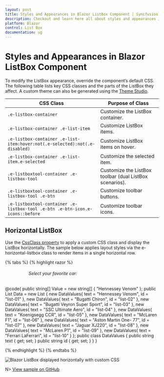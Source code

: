 ```yaml
---
layout: post
title: Styles and Appearances in Blazor ListBox Component | Syncfusion
description: Checkout and learn here all about styles and appearances in Syncfusion Blazor ListBox component and more.
platform: Blazor
control: List Box
documentation: ug
---
```


# Styles and Appearances in Blazor ListBox Component

To modify the ListBox appearance, override the component’s default CSS. The following table lists key CSS classes and the parts of the ListBox they affect. A custom theme can also be generated using the [Theme Studio](https://blazor.syncfusion.com/themestudio/?theme=material).

| CSS Class | Purpose of Class |
| ----- | ----- |
| `.e-listbox-container` | Customize the ListBox container. |
| `.e-listbox-container .e-list-item` | Customize ListBox items. |
| `.e-listbox-container .e-list-item:hover:not(.e-selected):not(.e-disabled)` | Customize ListBox items on hover. |
| `.e-listbox-container .e-list-item.e-selected` | Customize the selected item. |
| `.e-listboxtool-container .e-listbox-tool` | Customize the ListBox toolbar (dual ListBox scenarios). |
| `.e-listboxtool-container .e-listbox-tool .e-btn` | Customize toolbar buttons. |
| `.e-listboxtool-container .e-listbox-tool .e-btn .e-btn-icon.e-icons::before` | Customize toolbar icons. |

## Horizontal ListBox

Use the [CssClass property](https://help.syncfusion.com/cr/blazor/Syncfusion.Blazor.DropDowns.SfListBox-2.html#Syncfusion_Blazor_DropDowns_SfListBox_2_CssClass) to apply a custom CSS class and display the ListBox horizontally. The sample below applies layout styles via the e-horizontal-listbox class to render items in a single horizontal row.

{% tabs %}
{% highlight razor %}

<div id="listbox-control">
    <h6>Select your favorite car:</h6>
    <SfListBox Value=@Value CssClass="e-horizontal-listbox" DataSource="@Data" TValue="string[]" TItem="DataValues"></SfListBox>
</div>

<style>
    #listbox-control {
        width: 350px;
        margin: auto;
    }
    /* Custom css for horizontal listbox */
    .e-horizontal-listbox .e-list-parent {
        display: inline-flex;
        align-items: center;
    }

    .e-horizontal-listbox {
        overflow-y: hidden;
        height: 100px;
    }

    .e-horizontal-listbox .e-list-parent .e-list-item {
        width: max-content;
        line-height: 100px;
        height: 100px;
    }
</style>

@code{
    public string[] Value = new string[] { "Hennessey Venom" };
    public List<DataValues> Data = new List<DataValues> {
        new DataValues{ text = "Hennessey Venom", id = "list-01" },
        new DataValues{ text = "Bugatti Chiron", id = "list-02" },
        new DataValues{ text = "Bugatti Veyron Super Sport", id = "list-03" },
        new DataValues{ text = "SSC Ultimate Aero", id = "list-04" },
        new DataValues{ text = "Koenigsegg CCR", id = "list-05" },
        new DataValues{ text = "McLaren F1", id = "list-06" },
        new DataValues{ text = "Aston Martin One- 77", id = "list-07" },
        new DataValues{ text = "Jaguar XJ220", id = "list-08" },
        new DataValues{ text = "McLaren P1", id = "list-09" },
        new DataValues{ text = "Ferrari LaFerrari", id = "list-10" }
    };
    public class DataValues
    {
        public string text { get; set; }
        public string id { get; set; }
    }
}

{% endhighlight %}
{% endtabs %}

![Blazor ListBox displayed horizontally with custom CSS](./images/blazor-horizontal-listbox.png)

N> [View sample on GitHub](https://github.com/SyncfusionExamples/how-to-set-the-blazor-list-box-items-as-horizontal-list)